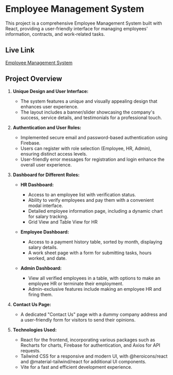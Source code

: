# Employee Management System

This project is a comprehensive Employee Management System built with React, providing a user-friendly interface for managing employees' information, contracts, and work-related tasks.

## Live Link
[Employee Management System](https://glittering-frangipane-69d820.netlify.app/)

## Project Overview

1. **Unique Design and User Interface:**
   - The system features a unique and visually appealing design that enhances user experience.
   - The layout includes a banner/slider showcasing the company's success, service details, and testimonials for a professional touch.

2. **Authentication and User Roles:**
   - Implemented secure email and password-based authentication using Firebase.
   - Users can register with role selection (Employee, HR, Admin), ensuring distinct access levels.
   - User-friendly error messages for registration and login enhance the overall user experience.

3. **Dashboard for Different Roles:**
   - **HR Dashboard:**
     - Access to an employee list with verification status.
     - Ability to verify employees and pay them with a convenient modal interface.
     - Detailed employee information page, including a dynamic chart for salary tracking.
     - Grid View and Table View for HR

   - **Employee Dashboard:**
     - Access to a payment history table, sorted by month, displaying salary details.
     - A work sheet page with a form for submitting tasks, hours worked, and date.

   - **Admin Dashboard:**
     - View all verified employees in a table, with options to make an employee HR or terminate their employment.
     - Admin-exclusive features include making an employee HR and firing them.

4. **Contact Us Page:**
   - A dedicated "Contact Us" page with a dummy company address and a user-friendly form for visitors to send their opinions.

5. **Technologies Used:**
   - React for the frontend, incorporating various packages such as Recharts for charts, Firebase for authentication, and Axios for API requests.
   - Tailwind CSS for a responsive and modern UI, with @heroicons/react and @material-tailwind/react for additional UI components.
   - Vite for a fast and efficient development experience.
